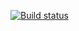 [![Build status](https://ci.appveyor.com/api/projects/status/c85mha2h9o5ri5g8?svg=true)](https://ci.appveyor.com/project/VeraBess/patterns-hw-5-2)
